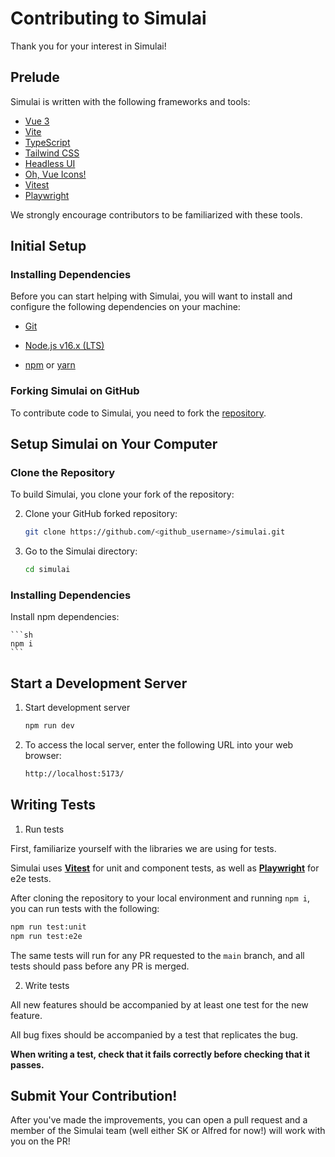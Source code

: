 # Contributing to Simulai

Thank you for your interest in Simulai!

## Prelude

Simulai is written with the following frameworks and tools:

- [Vue 3](https://vuejs.org/)
- [Vite](https://vitejs.dev/)
- [TypeScript](https://www.typescriptlang.org/)
- [Tailwind CSS](https://tailwindcss.com/)
- [Headless UI](https://headlessui.dev/)
- [Oh, Vue Icons!](https://oh-vue-icons.js.org/)
- [Vitest](https://vitest.dev/)
- [Playwright](https://playwright.dev/)

We strongly encourage contributors to be familiarized with these tools.

## Initial Setup

### Installing Dependencies

Before you can start helping with Simulai, you will want to install and configure the following dependencies on your
machine:

* [Git](http://git-scm.com/)

* [Node.js v16.x (LTS)](http://nodejs.org)

* [npm](https://www.npmjs.com/) or [yarn](https://yarnpkg.com/)

### Forking Simulai on GitHub

To contribute code to Simulai, you need to fork the [repository](https://github.com/simulaiofficial/simulai).

## Setup Simulai on Your Computer

### Clone the Repository

To build Simulai, you clone your fork of the repository:

2. Clone your GitHub forked repository:
   ```sh
   git clone https://github.com/<github_username>/simulai.git
   ```

3. Go to the Simulai directory:
   ```sh
   cd simulai
   ```

### Installing Dependencies

Install npm dependencies:

    ```sh
    npm i
    ```

## Start a Development Server

1. Start development server

    ```sh
    npm run dev
    ```

2. To access the local server, enter the following URL into your web browser:

    ```sh
    http://localhost:5173/
    ```

## Writing Tests

1. Run tests

First, familiarize yourself with the libraries we are using for tests.

Simulai uses [**Vitest**](https://vitest.dev) for unit and component tests, as well as [**Playwright**](https://playwright.dev) for e2e tests.

After cloning the repository to your local environment and running `npm i`, you can run tests with the following:

```sh
npm run test:unit
npm run test:e2e
```

The same tests will run for any PR requested to the `main` branch, and all tests should pass before any PR is merged.

2. Write tests

All new features should be accompanied by at least one test for the new feature.

All bug fixes should be accompanied by a test that replicates the bug.

**When writing a test, check that it fails correctly before checking that it passes.**

## Submit Your Contribution!

After you've made the improvements, you can open a pull request and a member of the Simulai team (well either SK or Alfred for now!) will work with you on the PR!